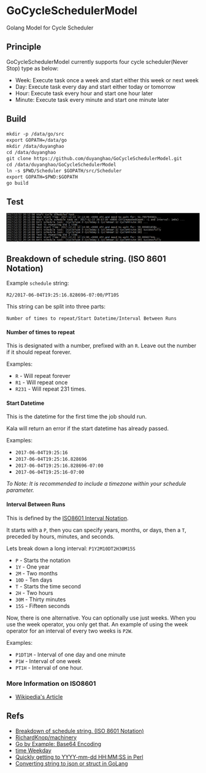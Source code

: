 # GoCycleSchedulerModel

Golang Model for Cycle Scheduler

## Principle

GoCycleSchedulerModel currently supports four cycle scheduler(Never Stop) type as below:

* Week: Execute task once a week and start either this week or next week
* Day: Execute task every day and start either today or tomorrow
* Hour: Execute task every hour and start one hour later
* Minute: Execute task every minute and start one minute later

## Build

```
mkdir -p /data/go/src
export GOPATH=/data/go
mkdir /data/duyanghao
cd /data/duyanghao
git clone https://github.com/duyanghao/GoCycleSchedulerModel.git
cd /data/duyanghao/GoCycleSchedulerModel
ln -s $PWD/Scheduler $GOPATH/src/Scheduler
export GOPATH=$PWD:$GOPATH
go build
```

## Test

![](images/test.png)

## Breakdown of schedule string. (ISO 8601 Notation)

Example `schedule` string:

```
R2/2017-06-04T19:25:16.828696-07:00/PT10S
```

This string can be split into three parts:

```
Number of times to repeat/Start Datetime/Interval Between Runs
```

#### Number of times to repeat

This is designated with a number, prefixed with an `R`. Leave out the number if it should repeat forever.

Examples:

* `R` - Will repeat forever
* `R1` - Will repeat once
* `R231` - Will repeat 231 times.

#### Start Datetime

This is the datetime for the first time the job should run.

Kala will return an error if the start datetime has already passed.

Examples:

* `2017-06-04T19:25:16`
* `2017-06-04T19:25:16.828696`
* `2017-06-04T19:25:16.828696-07:00`
* `2017-06-04T19:25:16-07:00`

*To Note: It is recommended to include a timezone within your schedule parameter.*

#### Interval Between Runs

This is defined by the [ISO8601 Interval Notation](https://en.wikipedia.org/wiki/ISO_8601#Time_intervals).

It starts with a `P`, then you can specify years, months, or days, then a `T`, preceded by hours, minutes, and seconds.

Lets break down a long interval: `P1Y2M10DT2H30M15S`

* `P` - Starts the notation
* `1Y` - One year
* `2M` - Two months
* `10D` - Ten days
* `T` - Starts the time second
* `2H` - Two hours
* `30M` - Thirty minutes
* `15S` - Fifteen seconds

Now, there is one alternative. You can optionally use just weeks. When you use the week operator, you only get that. An example of using the week operator for an interval of every two weeks is `P2W`.

Examples:

* `P1DT1M` - Interval of one day and one minute
* `P1W` - Interval of one week
* `PT1H` - Interval of one hour.

### More Information on ISO8601

* [Wikipedia's Article](https://en.wikipedia.org/wiki/ISO_8601)

## Refs

* [Breakdown of schedule string. (ISO 8601 Notation)](https://github.com/duyanghao/kala#breakdown-of-schedule-string-iso-8601-notation)
* [RichardKnop/machinery](https://github.com/RichardKnop/machinery)
* [Go by Example: Base64 Encoding](https://gobyexample.com/base64-encoding)
* [time Weekday](https://golang.org/pkg/time/#Weekday)
* [Quickly getting to YYYY-mm-dd HH:MM:SS in Perl](https://stackoverflow.com/questions/1814196/quickly-getting-to-yyyy-mm-dd-hhmmss-in-perl)
* [Converting string to json or struct in GoLang](https://stackoverflow.com/questions/40429296/converting-string-to-json-or-struct-in-golang)
